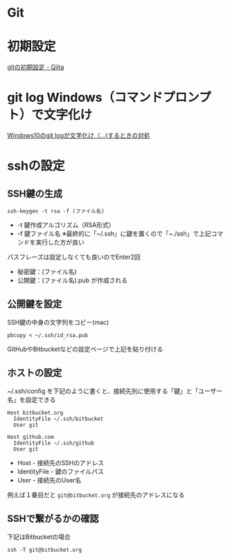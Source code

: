 # Git

# 初期設定

[gitの初期設定 - Qiita](https://qiita.com/suke/items/041cb9c66af96370d51a)

# git log Windows（コマンドプロンプト）で文字化け

[Windows10のgit logが文字化け（<E8><A4>...)するときの対処](https://qiita.com/Tachibana446/items/b6a869afa9959581dfc0)

# sshの設定

## SSH鍵の生成

```
ssh-keygen -t rsa -f (ファイル名)
```

- -t 鍵作成アルゴリズム（RSA形式）
- -f 鍵ファイル名
※最終的に「~/.ssh」に鍵を置くので「~./ssh」で上記コマンドを実行した方が良い

パスフレーズは設定しなくても良いのでEnter2回

- 秘密鍵：(ファイル名)
- 公開鍵：(ファイル名).pub
が作成される

## 公開鍵を設定

SSH鍵の中身の文字列をコピー(mac)

```
pbcopy < ~/.ssh/id_rsa.pub
```

GitHubやBitbucketなどの設定ページで上記を貼り付ける

## ホストの設定

~/.ssh/config を下記のように書くと、接続先別に使用する「鍵」と「ユーザー名」を設定できる

```
Host bitbucket.org
  IdentityFile ~/.ssh/bitbucket
  User git

Host github.com
  IdentityFile ~/.ssh/github
  User git

```

- Host - 接続先のSSHのアドレス
- IdentityFile - 鍵のファイルパス
- User - 接続先のUser名

例えば１番目だと `git@bitbucket.org` が接続先のアドレスになる


## SSHで繋がるかの確認

下記はBitbucketの場合

```
ssh -T git@bitbucket.org
```